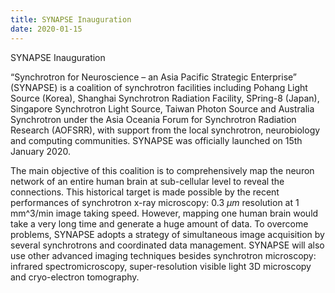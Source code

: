 ```yaml
---
title: SYNAPSE Inauguration
date: 2020-01-15
---
```


SYNAPSE Inauguration

<!--more-->


 “Synchrotron for Neuroscience – an Asia Pacific Strategic Enterprise” (SYNAPSE) is a coalition of synchrotron facilities including Pohang Light Source (Korea), Shanghai Synchrotron Radiation Facility, SPring-8 (Japan), Singapore Synchrotron Light Source, Taiwan Photon Source and Australia Synchrotron under the Asia Oceania Forum for Synchrotron Radiation Research (AOFSRR), with support from the local synchrotron, neurobiology and computing communities. SYNAPSE was officially launched on 15th January 2020.
 
The main objective of this coalition is to comprehensively map the neuron network of an entire human brain at sub-cellular level to reveal the connections. This historical target is made possible by the recent performances of synchrotron x-ray microscopy: 0.3 $\mu m$ resolution at 1 mm^3/min image taking speed. However, mapping one human brain would take a very long time and generate a huge amount of data. To overcome problems, SYNAPSE adopts a strategy of simultaneous image acquisition by several synchrotrons and coordinated data management. SYNAPSE will also use other advanced imaging techniques besides synchrotron microscopy: infrared spectromicroscopy, super-resolution visible light 3D microscopy and cryo-electron tomography.
